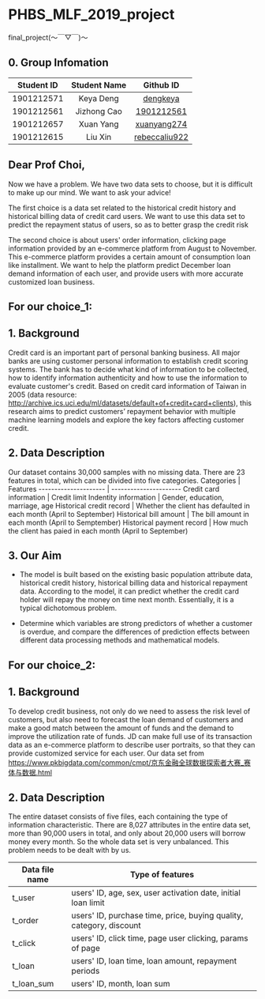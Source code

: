 
# PHBS_MLF_2019_project
final_project(～￣▽￣)～  
## 0. Group Infomation
Student ID  | Student Name |  Github ID 
 :-: | :-: | :-:
1901212571| Keya Deng| [dengkeya](https://github.com/dengkeya)
1901212561| Jizhong Cao| [1901212561](https://github.com/1901212561)
1901212657| Xuan Yang | [xuanyang274](https://github.com/xuanyang274)
1901212615| Liu Xin | [rebeccaliu922](https://github.com/rebeccaliu922)
## **Dear Prof Choi,** 

Now we have a problem. We have two data sets to choose, but it is difficult to make up our mind. We want to ask your advice!

The first choice is a data set related to the historical credit history and historical billing data of credit card users. We want to use this data set to predict the repayment status of users, so as to better grasp the credit risk

The second choice is about users' order information, clicking page information  provided by an e-commerce platform from August to November. This e-commerce platform provides a certain amount of consumption loan like installment. We want to help the platform predict December loan demand information of each user, and provide users with more accurate customized loan business.



## **For our choice_1**:

## 1. Background

Credit card is an important part of personal banking business. All major banks are using customer personal information to establish credit scoring systems. The bank has to decide what kind of information to be collected, how to identify information authenticity and how to use the information to evaluate customer's credit. Based on credit card information of Taiwan in 2005 (data resource: http://archive.ics.uci.edu/ml/datasets/default+of+credit+card+clients), this research aims to predict customers’ repayment behavior with multiple machine learning models and explore the key factors affecting customer credit. 
## 2. Data Description
Our dataset contains 30,000 samples with no missing data. There are 23 features in total, which can be divided into five categories.
Categories                |    Features
---------------------     | ----------------------
Credit card information   | Credit limit
Indentity information     | Gender, education, marriage, age
Historical credit record  | Whether the client has defaulted in each month (April to September)
Historical bill amount    | The bill amount in each month (April to Semptember)
Historical payment record | How much the client has paied in each month (April to September)
## 3. Our Aim
* The model is built based on the existing basic population attribute data, historical credit history, historical billing data and historical repayment data. According to the model, it can predict whether the credit card holder will repay the money on time next month. Essentially, it is a typical dichotomous problem.

* Determine which variables are strong predictors of whether a customer is overdue, and compare the differences of prediction effects between different data processing methods and mathematical models.

  

## **For our choice_2**:

## 1. Background

To develop credit business, not only do we need to assess the risk level of customers, but also need to forecast the loan demand of customers and make a good match between the amount of funds and the demand to improve the utilization rate of funds. JD can make full use of its transaction data as an e-commerce platform to describe user portraits, so that they can provide customized service for each user. Our data set from https://www.pkbigdata.com/common/cmpt/京东金融全球数据探索者大赛_赛体与数据.html

## 2. Data Description

The entire dataset consists of five files, each containing the type of information characteristic. There are 8,027 attributes in the entire data set, more than 90,000 users in total, and only about 20,000 users will borrow money every month. So the whole data set is very unbalanced. This problem needs to be dealt with by us.

| Data file name | Type of features                                             |
| -------------- | ------------------------------------------------------------ |
| t_user         | users' ID, age, sex, user activation date, initial loan limit |
| t_order        | users' ID, purchase time, price, buying quality, category, discount |
| t_click        | users' ID, click time, page user clicking, params of page    |
| t_loan         | users' ID, loan time, loan amount, repayment periods         |
| t_loan_sum     | users' ID, month, loan sum                                   |
